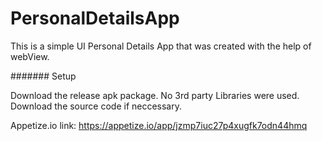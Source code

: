 # PersonalDetailsApp

This is a simple UI Personal Details App that was created with the help of webView.

####### Setup


Download the release apk package. No 3rd party Libraries were used.
Download the source code if neccessary.

Appetize.io link: https://appetize.io/app/jzmp7iuc27p4xugfk7odn44hmq
